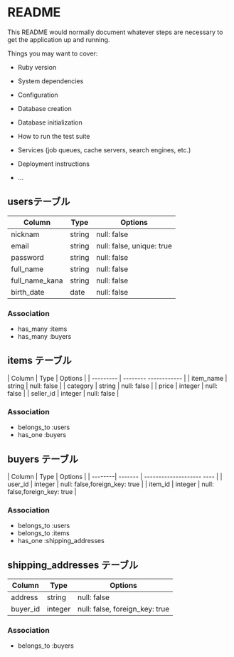 # README

This README would normally document whatever steps are necessary to get the
application up and running.

Things you may want to cover:

* Ruby version

* System dependencies

* Configuration

* Database creation

* Database initialization

* How to run the test suite

* Services (job queues, cache servers, search engines, etc.)

* Deployment instructions

* ...


## usersテーブル

| Column         | Type   | Options                   |
| ---------------| ------ | ------------------------- |
| nicknam        | string | null: false               |
| email          | string | null: false, unique: true |
| password       | string | null: false               |
| full_name      | string | null: false               |
| full_name_kana | string | null: false               |
| birth_date     | date   | null: false               |


### Association

- has_many :items
- has_many :buyers


## items テーブル

| Column    | Type    | Options     |
| --------- | -------- ------------ |
| item_name | string  | null: false |
| category  | string  | null: false |
| price     | integer | null: false |
| seller_id | integer | null: false |


### Association

- belongs_to :users
- has_one :buyers


## buyers テーブル

| Column  | Type  | Options                         |
| --------| ------- | --------------------     ---- |
| user_id | integer | null: false,foreign_key: true |
| item_id | integer | null: false,foreign_key: true |


### Association

- belongs_to :users
- belongs_to :items
- has_one :shipping_addresses


## shipping_addresses テーブル

| Column   | Type    | Options                        |
| -------- | ------- | ------------------------------ |
| address  | string  | null: false                    |
| buyer_id | integer | null: false, foreign_key: true |

### Association

- belongs_to :buyers
